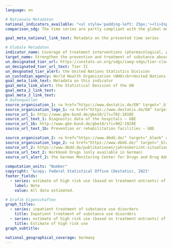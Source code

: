 ```yaml
---
language: en    

# Nationale Metadaten    
national_indicators_available: "<ul style='padding-left: 25px;'><li>Inpatient treatment of substance use disorders</li> <li> Estimate of high risk use (based on treatment entrants) of the substances opioids, cocaine, and other stimulants in the age group 15 to under 65 years</li></ul>"    
comparison_sdg: The time series are partly compliant with the global metadata.    

goal_meta_national_link_text: Metadata on the presented time series    

# Globale Metadaten    
indicator_name: Coverage of treatment interventions (pharmacological, psychosocial and rehabilitation and aftercare services) for substance use disorders    
target_name: Strengthen the prevention and treatment of substance abuse, including narcotic drug abuse and harmful use of alcohol    
un_designated_tier_url: https://unstats.un.org/sdgs/iaeg-sdgs/tier-classification/    
un_designated_tier_url_text: Tier II    
un_desgnated_tier_alert: the United Nations Statistics Division    
un_custodian_agency: World Health Organization (WHO)<br>United Nations Office on Drugs and Crime (UNODC)    
goal_meta_link_text: Metadata on this indicator    
goal_meta_link_alert: the Statistical Devision of the UN    
goal_meta_2_link_text:     
goal_meta_3_link_text:         
# Datenquellen
source_organisation_1: <a href="https://www.destatis.de/EN" target="_blank"> Federal Statistical Office (Destatis) </a>
source_organisation_logo_1: <a href="https://www.destatis.de/EN" target="_blank"><img src="https://sdg-indikatoren.de/public/OrgImgEn/destatis.png" alt="Logo destatis" style="height:60px; width:148px"/></a>
source_url_1: http://www.gbe-bund.de/gbe10/i?i=702:1018E
source_url_text_1: Diagnostic data of the hospitals – GBE
source_url_1b: http://www.gbe-bund.de/gbe10/i?i=902:1020E
source_url_text_1b: Prevention or rehabilitation facilities – GBE

source_organisation_2: <a href="https://www.dbdd.de/" target="_blank" onclick="return confirm_alert('the German Monitoring Center for Drugs and Drug Addiction','En');"> German Monitoring Center for Drugs and Drug Addiction </a>
source_organisation_logo_2: <a href="https://www.dbdd.de/" target="_blank" onclick="return confirm_alert('the German Monitoring Center for Drugs and Drug Addiction','En');"><img src="https://sdg-indikatoren.de/public/OrgImgEn/dbdd.png" alt="Logo dbdd" style="height:60px; width:148px"/></a>
source_url_2: https://www.dbdd.de/publikationen/jahresbericht-situation-illegaler-drogen-in-deutschland
source_url_text_2: Workbook Drugs (only available in German)
source_url_alert_2: the German Monitoring Center for Drugs and Drug Addiction
    
computation_units: "Number"    
copyright: '&copy; Federal Statistical Office (Destatis), 2023'    
footer_fields:
  - series: estimate of high risk use (based on treatment entrants) of the substances opioids, cocaine, and other stimulants in the age group 15 to under 65 years
    label: Note
    value: All data estimated.    

# Grafik Eigenschaften    
graph_titles:
  - series: inpatient treatment of substance use disorders
    title: Inpatient treatment of substance use disorders
  - series: estimate of high risk use (based on treatment entrants) of the substances opioids, cocaine, and other stimulants in the age group 15 to under 65 years
    title: Estimate of high risk use
graph_subtitle:     

national_geographical_coverage: Germany    
---
```


<span></span>